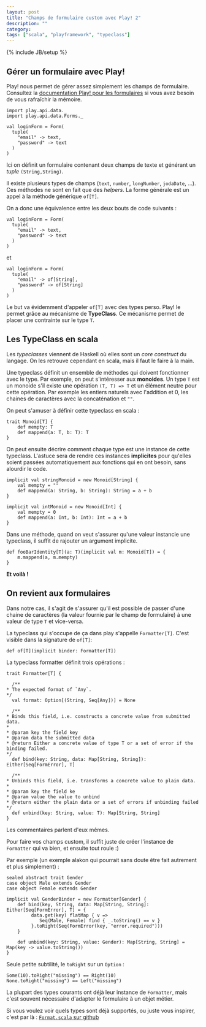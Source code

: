 ```yaml
---
layout: post
title: "Champs de formulaire custom avec Play! 2"
description: ""
category: 
tags: ["scala", "playframework", "typeclass"]
---
```

{% include JB/setup %}

## Gérer un formulaire avec Play!

Play! nous permet de gérer assez simplement les champs de formulaire.
Consultez la [documentation Play! pour les formulaires](
http://www.playframework.org/documentation/2.0/ScalaForms) si
vous avez besoin de vous rafraîchir la mémoire.


    import play.api.data._
    import play.api.data.Forms._
    
    val loginForm = Form(
      tuple(
        "email" -> text,
        "password" -> text
      )
    )

Ici on définit un formulaire contenant deux champs de texte et générant un
*tuple* ``(String,String)``.

Il existe plusieurs types de champs (``text``, ``number``, ``longNumber``, ``jodaDate``, …).
Ces méthodes ne sont en fait que des *helpers*. La forme générale est un appel
à la méthode générique ``of[T]``.

On a donc une équivalence entre les deux bouts de code suivants :

    val loginForm = Form(
      tuple(
        "email" -> text,
        "password" -> text
      )
    )

et

    val loginForm = Form(
      tuple(
        "email" -> of[String],
        "password" -> of[String]
      )
    )

Le but va évidemment d'appeler ``of[T]`` avec des types perso. Play! le permet
grâce au mécanisme de **TypeClass**. Ce mécanisme permet de placer une
contrainte sur le type ``T``.

## Les TypeClass en scala

Les *typeclasses* viennent de Haskell où elles sont un *core construct* du
langage. On les retrouve cependant en scala, mais il faut le faire à la main.

Une typeclass définit un ensemble de méthodes qui doivent fonctionner avec le
type. Par exemple, on peut s'intéresser aux **monoides**. Un type ``T`` est un
monoide s'il existe une opération ``(T, T) => T`` et un élément neutre 
pour cette opération. Par exemple les entiers naturels avec l'addition et 0,
les chaines de caractères avec la concaténation et ``""``.

On peut s'amuser à définir cette typeclass en scala :

    trait Monoid[T] {
        def mempty: T
        def mappend(a: T, b: T): T
    }

On peut ensuite décrire comment chaque type est une instance de cette
typeclass. L'astuce sera de rendre ces instances **implicites** pour qu'elles
soient passées automatiquement aux fonctions qui en ont besoin, sans alourdir
le code.

    implicit val stringMonoid = new Monoid[String] {
        val mempty = ""
        def mappend(a: String, b: String): String = a + b
    }

    implicit val intMonoid = new Monoid[Int] {
        val mempty = 0
        def mappend(a: Int, b: Int): Int = a + b
    }

Dans une méthode, quand on veut s'assurer qu'une valeur instancie une
typeclass, il suffit de rajouter un argument implicite.

    def fooBarIdentity[T](a: T)(implicit val m: Monoid[T]) = {
        m.mappend(a, m.mempty)
    }


**Et voilà !**

## On revient aux formulaires

Dans notre cas, il s'agit de s'assurer qu'il est
possible de passer d'une chaine de caractères (la valeur fournie par le champ
de formulaire) à une valeur de type ``T`` et vice-versa.

La typeclass qui s'occupe de ça dans play s'appelle ``Formatter[T]``. C'est
visible dans la signature de ``of[T]``:

    def of[T](implicit binder: Formatter[T])


La typeclass formatter définit trois opérations :

    trait Formatter[T] {
    
      /**
    * The expected format of `Any`.
    */
      val format: Option[(String, Seq[Any])] = None
    
      /**
    * Binds this field, i.e. constructs a concrete value from submitted data.
    *
    * @param key the field key
    * @param data the submitted data
    * @return Either a concrete value of type T or a set of error if the binding failed.
    */
      def bind(key: String, data: Map[String, String]): Either[Seq[FormError], T]
    
      /**
    * Unbinds this field, i.e. transforms a concrete value to plain data.
    *
    * @param key the field ke
    * @param value the value to unbind
    * @return either the plain data or a set of errors if unbinding failed
    */
      def unbind(key: String, value: T): Map[String, String]
    }

Les commentaires parlent d'eux mêmes.

Pour faire vos champs custom, il suffit juste de créer l'instance de
``Formatter`` qui va bien, et ensuite tout roule :)

Par exemple (un exemple alakon qui pourrait sans doute être fait autrement et
plus simplement) :

    sealed abstract trait Gender
    case object Male extends Gender
    case object Female extends Gender

    implicit val GenderBinder = new Formatter[Gender] {
        def bind(key, String, data: Map[String, String]: Either[Seq[FormError], T] = {
             data.get(key) flatMap { v =>
                Seq(Male, Female) find { _.toString() == v }
             }.toRight(Seq(FormError(key, "error.required")))
        }

        def unbind(key: String, value: Gender): Map[String, String] = Map(key -> value.toString())
    }

Seule petite subtilité, le ``toRight`` sur un ``Option`` :

    Some(10).toRight("missing") == Right(10)
    None.toRight("missing") == Left("missing")


La plupart des types courants ont déjà leur instance de ``Formatter``, mais c'est
souvent nécessaire d'adapter le formulaire à un objet métier.

Si vous voulez voir quels types sont déjà supportés, ou juste vous inspirer,
c'est par là : [``Format.scala`` sur github](https://github.com/playframework/Play20/blob/master/framework/src/play/src/main/scala/play/api/data/format/Format.scala)
